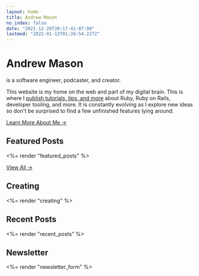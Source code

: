 ```yaml
---
layout: home
title: Andrew Mason
no_index: false
date: "2021-12-20T20:17:41-07:00"
lastmod: "2022-01-12T01:26:54.227Z"
---
```


<div class="not-prose lead">
  <h1 class="inline-block m-0 font-semibold">Andrew Mason</h1>
  <span>is a software engineer, podcaster, and creator.</span>
</div>

This website is my home on the web and part of my digital brain. This is where I [publish tutorials, tips, and more](/posts/) about Ruby, Ruby on Rails, developer tooling, and more. It is constantly evolving as I explore new ideas so don't be surprised to find a few unfinished features lying around.

[Learn More About Me →](/about/)

## Featured Posts

<%= render "featured_posts" %>

[View All →](/posts/)

## Creating

<%= render "creating" %>

## Recent Posts

<%= render "recent_posts" %>

## Newsletter

<%= render "newsletter_form" %>
